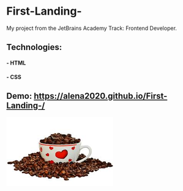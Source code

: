 # First-Landing-

My project from the JetBrains Academy Track: Frontend Developer.

## Technologies:

#### - HTML

#### - CSS

## Demo: https://alena2020.github.io/First-Landing-/

![coffee-beans](https://github.com/Alena2020/First-Landing-/blob/main/img/coffee-beans2.jpg)
